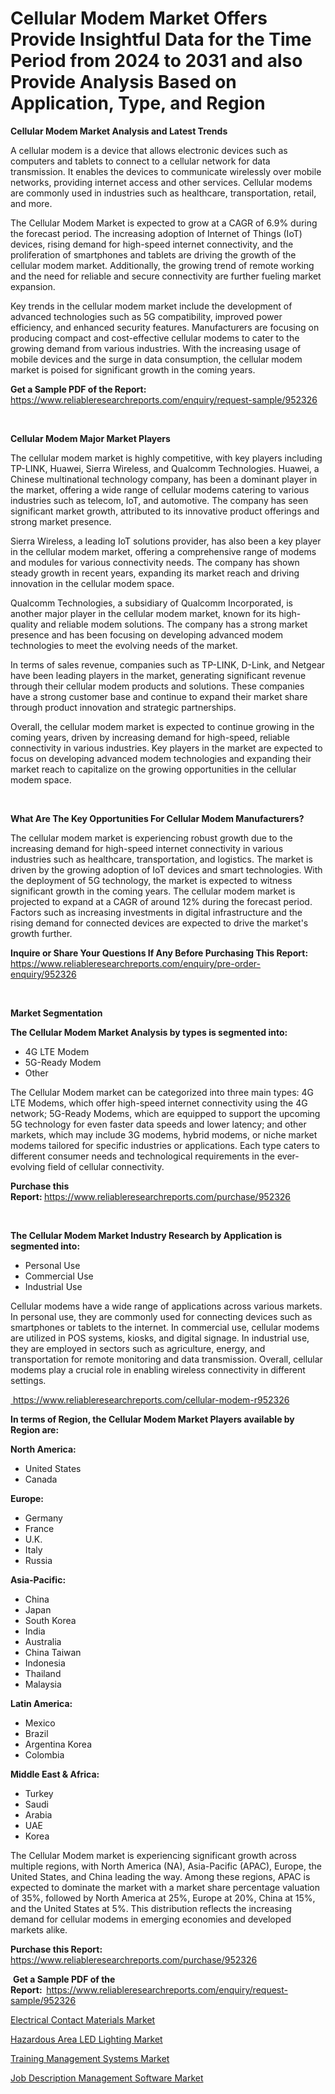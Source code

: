 <p><h1>Cellular Modem Market Offers Provide Insightful Data for the Time Period from 2024 to 2031 and also Provide Analysis Based on Application, Type, and Region</h1></p><p><strong>Cellular Modem Market Analysis and Latest Trends</strong></p>
<p><p>A cellular modem is a device that allows electronic devices such as computers and tablets to connect to a cellular network for data transmission. It enables the devices to communicate wirelessly over mobile networks, providing internet access and other services. Cellular modems are commonly used in industries such as healthcare, transportation, retail, and more.</p><p>The Cellular Modem Market is expected to grow at a CAGR of 6.9% during the forecast period. The increasing adoption of Internet of Things (IoT) devices, rising demand for high-speed internet connectivity, and the proliferation of smartphones and tablets are driving the growth of the cellular modem market. Additionally, the growing trend of remote working and the need for reliable and secure connectivity are further fueling market expansion.</p><p>Key trends in the cellular modem market include the development of advanced technologies such as 5G compatibility, improved power efficiency, and enhanced security features. Manufacturers are focusing on producing compact and cost-effective cellular modems to cater to the growing demand from various industries. With the increasing usage of mobile devices and the surge in data consumption, the cellular modem market is poised for significant growth in the coming years.</p></p>
<p><strong>Get a Sample PDF of the Report:&nbsp;</strong> <a href="https://www.reliableresearchreports.com/enquiry/request-sample/952326">https://www.reliableresearchreports.com/enquiry/request-sample/952326</a></p>
<p>&nbsp;</p>
<p><strong>Cellular Modem Major Market Players</strong></p>
<p><p>The cellular modem market is highly competitive, with key players including TP-LINK, Huawei, Sierra Wireless, and Qualcomm Technologies. Huawei, a Chinese multinational technology company, has been a dominant player in the market, offering a wide range of cellular modems catering to various industries such as telecom, IoT, and automotive. The company has seen significant market growth, attributed to its innovative product offerings and strong market presence.</p><p>Sierra Wireless, a leading IoT solutions provider, has also been a key player in the cellular modem market, offering a comprehensive range of modems and modules for various connectivity needs. The company has shown steady growth in recent years, expanding its market reach and driving innovation in the cellular modem space.</p><p>Qualcomm Technologies, a subsidiary of Qualcomm Incorporated, is another major player in the cellular modem market, known for its high-quality and reliable modem solutions. The company has a strong market presence and has been focusing on developing advanced modem technologies to meet the evolving needs of the market.</p><p>In terms of sales revenue, companies such as TP-LINK, D-Link, and Netgear have been leading players in the market, generating significant revenue through their cellular modem products and solutions. These companies have a strong customer base and continue to expand their market share through product innovation and strategic partnerships.</p><p>Overall, the cellular modem market is expected to continue growing in the coming years, driven by increasing demand for high-speed, reliable connectivity in various industries. Key players in the market are expected to focus on developing advanced modem technologies and expanding their market reach to capitalize on the growing opportunities in the cellular modem space.</p></p>
<p>&nbsp;</p>
<p><strong>What Are The Key Opportunities For Cellular Modem Manufacturers?</strong></p>
<p><p>The cellular modem market is experiencing robust growth due to the increasing demand for high-speed internet connectivity in various industries such as healthcare, transportation, and logistics. The market is driven by the growing adoption of IoT devices and smart technologies. With the deployment of 5G technology, the market is expected to witness significant growth in the coming years. The cellular modem market is projected to expand at a CAGR of around 12% during the forecast period. Factors such as increasing investments in digital infrastructure and the rising demand for connected devices are expected to drive the market's growth further.</p></p>
<p><strong>Inquire or Share Your Questions If Any Before Purchasing This Report:</strong> <a href="https://www.reliableresearchreports.com/enquiry/pre-order-enquiry/952326">https://www.reliableresearchreports.com/enquiry/pre-order-enquiry/952326</a></p>
<p>&nbsp;</p>
<p><strong>Market Segmentation</strong></p>
<p><strong>The Cellular Modem Market Analysis by types is segmented into:</strong></p>
<p><ul><li>4G LTE Modem</li><li>5G-Ready Modem</li><li>Other</li></ul></p>
<p><p>The Cellular Modem market can be categorized into three main types: 4G LTE Modems, which offer high-speed internet connectivity using the 4G network; 5G-Ready Modems, which are equipped to support the upcoming 5G technology for even faster data speeds and lower latency; and other markets, which may include 3G modems, hybrid modems, or niche market modems tailored for specific industries or applications. Each type caters to different consumer needs and technological requirements in the ever-evolving field of cellular connectivity.</p></p>
<p><strong>Purchase this Report:&nbsp;</strong><a href="https://www.reliableresearchreports.com/purchase/952326">https://www.reliableresearchreports.com/purchase/952326</a></p>
<p>&nbsp;</p>
<p><strong>The Cellular Modem Market Industry Research by Application is segmented into:</strong></p>
<p><ul><li>Personal Use</li><li>Commercial Use</li><li>Industrial Use</li></ul></p>
<p><p>Cellular modems have a wide range of applications across various markets. In personal use, they are commonly used for connecting devices such as smartphones or tablets to the internet. In commercial use, cellular modems are utilized in POS systems, kiosks, and digital signage. In industrial use, they are employed in sectors such as agriculture, energy, and transportation for remote monitoring and data transmission. Overall, cellular modems play a crucial role in enabling wireless connectivity in different settings.</p></p>
<p><a href="https://www.reliableresearchreports.com/cellular-modem-r952326">&nbsp;https://www.reliableresearchreports.com/cellular-modem-r952326</a></p>
<p><strong>In terms of Region, the Cellular Modem Market Players available by Region are:</strong></p>
<p>
    <p> <strong> North America: </strong>
        <ul>
            <li>United States</li>
            <li>Canada</li>
        </ul>
        </p> 
    <p> <strong> Europe: </strong>
        <ul>
            <li>Germany</li>
            <li>France</li>
            <li>U.K.</li>
            <li>Italy</li>
            <li>Russia</li>
        </ul>
        </p> 
    <p> <strong> Asia-Pacific: </strong>
        <ul>
            <li>China</li>
            <li>Japan</li>
            <li>South Korea</li>
            <li>India</li>
            <li>Australia</li>
            <li>China Taiwan</li>
            <li>Indonesia</li>
            <li>Thailand</li>
            <li>Malaysia</li>
        </ul>
        </p> 
    <p> <strong> Latin America: </strong>
        <ul>
            <li>Mexico</li>
            <li>Brazil</li>
            <li>Argentina Korea</li>
            <li>Colombia</li>
        </ul>
        </p> 
    <p> <strong> Middle East & Africa: </strong>
        <ul>
            <li>Turkey</li>
            <li>Saudi</li>
            <li>Arabia</li>
            <li>UAE</li>
            <li>Korea</li>
        </ul>
    </p>
    </p>
<p><p>The Cellular Modem market is experiencing significant growth across multiple regions, with North America (NA), Asia-Pacific (APAC), Europe, the United States, and China leading the way. Among these regions, APAC is expected to dominate the market with a market share percentage valuation of 35%, followed by North America at 25%, Europe at 20%, China at 15%, and the United States at 5%. This distribution reflects the increasing demand for cellular modems in emerging economies and developed markets alike.</p></p>
<p><strong>Purchase this Report: </strong><a href="https://www.reliableresearchreports.com/purchase/952326">https://www.reliableresearchreports.com/purchase/952326</a></p>
<p>&nbsp;<strong>Get a Sample PDF of the Report:&nbsp;&nbsp;</strong><a href="https://www.reliableresearchreports.com/enquiry/request-sample/952326">https://www.reliableresearchreports.com/enquiry/request-sample/952326</a></p>
<p><strong></strong></p>
<p><p><a href="https://www.linkedin.com/pulse/decoding-electrical-contact-materials-market-metrics-share-qwf2f?trackingId=1ce9zosFytEwMav4sGF2Aw%3D%3D">Electrical Contact Materials Market</a></p><p><a href="https://www.linkedin.com/pulse/hazardous-area-led-lighting-market-size-outlook-forecast-9nxif?trackingId=wTGS7fHHXEt%2FLqhMCzawig%3D%3D">Hazardous Area LED Lighting Market</a></p><p><a href="https://github.com/SashaBeier2023/Market-Research-Report-List-1/blob/main/training-management-systems-market.md">Training Management Systems Market</a></p><p><a href="https://github.com/singletonthaxterkelliehr2df/Market-Research-Report-List-2/blob/main/job-description-management-software-market.md">Job Description Management Software Market</a></p></p>